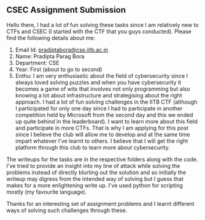 ## CSEC Assignment Submission

Hello there, I had a lot of fun solving these tasks since I am relatively new to CTFs and CSEC (I started with the CTF that you guys conducted). Please find the following details about me:

1. Email Id: pradiptabora@cse.iitb.ac.in
2. Name: Pradipta Parag Bora
3. Department: CSE
4. Year: First (about to go to second)
5. Enthu: I am very enthusiastic about the field of cybersecurity since I always loved solving puzzles and when you have cybersecurity it becomes a game of wits that involves not only programming but also knowing a lot about infrastructure and strategising about the right approach. I had a lot of fun solving challenges in the IITB CTF (although I participated for only one day since I had to participate in another competition held by Microsoft from the second day and this we ended up quite behind in the leaderboard). I want to learn more about this field and participate in more CTFs. That is why I am applying for this post since I believe the club will allow me to develop and at the same time impart whatever I've learnt to others. I believe that I will get the right platform through this club to learn more about cybersecurity.


The writeups for the tasks are in the respective folders along with the code. I've tried to provide an insight into my line of attack while solving the problems instead of directly blurting out the solution and so initially the writeup may digress from the intended way of solving but I guess that makes for a more enlightening write up. I've used python for scripting mostly (my favourite language).

Thanks for an interesting set of assignment problems and I learnt different ways of solving such challenges through these. 